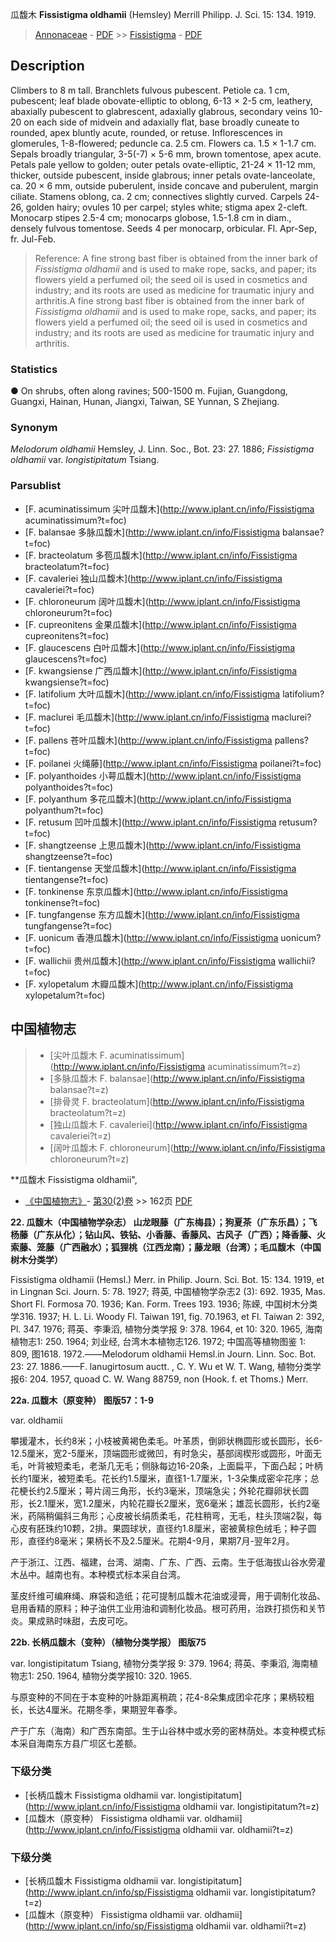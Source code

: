 瓜馥木 **Fissistigma oldhamii** (Hemsley) Merrill Philipp. J. Sci. 15: 134. 1919.

> [Annonaceae](http://www.iplant.cn/info/Annonaceae?t=foc) - [PDF](http://www.iplant.cn/foc/pdf/Annonaceae.pdf) >> [Fissistigma](http://www.iplant.cn/info/Fissistigma?t=foc) - [PDF](http://www.iplant.cn/foc/pdf/Fissistigma.pdf)

## Description

Climbers to 8 m tall. Branchlets fulvous pubescent. Petiole ca. 1 cm, pubescent; leaf blade obovate-elliptic to oblong, 6-13 × 2-5 cm, leathery, abaxially pubescent to glabrescent, adaxially glabrous, secondary veins 10-20 on each side of midvein and adaxially flat, base broadly cuneate to rounded, apex bluntly acute, rounded, or retuse. Inflorescences in glomerules, 1-8-flowered; peduncle ca. 2.5 cm. Flowers ca. 1.5 × 1-1.7 cm. Sepals broadly triangular, 3-5(-7) × 5-6 mm, brown tomentose, apex acute. Petals pale yellow to golden; outer petals ovate-elliptic, 21-24 × 11-12 mm, thicker, outside pubescent, inside glabrous; inner petals ovate-lanceolate, ca. 20 × 6 mm, outside puberulent, inside concave and puberulent, margin ciliate. Stamens oblong, ca. 2 cm; connectives slightly curved. Carpels 24-26, golden hairy; ovules 10 per carpel; styles white; stigma apex 2-cleft. Monocarp stipes 2.5-4 cm; monocarps globose, 1.5-1.8 cm in diam., densely fulvous tomentose. Seeds 4 per monocarp, orbicular. Fl. Apr-Sep, fr. Jul-Feb.


> Reference: 
> A fine strong bast fiber is obtained from the inner bark of *Fissistigma oldhamii* and is used to make rope, sacks, and paper; its flowers yield a perfumed oil; the seed oil is used in cosmetics and industry; and its roots are used as medicine for traumatic injury and arthritis.A fine strong bast fiber is obtained from the inner bark of *Fissistigma oldhamii* and is used to make rope, sacks, and paper; its flowers yield a perfumed oil; the seed oil is used in cosmetics and industry; and its roots are used as medicine for traumatic injury and arthritis.

### Statistics
● On shrubs, often along ravines; 500-1500 m. Fujian, Guangdong, Guangxi, Hainan, Hunan, Jiangxi, Taiwan, SE Yunnan, S Zhejiang.

### Synonym
*Melodorum oldhamii* Hemsley, J. Linn. Soc., Bot. 23: 27. 1886; *Fissistigma oldhamii* var. *longistipitatum* Tsiang.



### Parsublist

* [F.  acuminatissimum  尖叶瓜馥木](http://www.iplant.cn/info/Fissistigma acuminatissimum?t=foc)
* [F.  balansae  多脉瓜馥木](http://www.iplant.cn/info/Fissistigma balansae?t=foc)
* [F.  bracteolatum  多苞瓜馥木](http://www.iplant.cn/info/Fissistigma bracteolatum?t=foc)
* [F.  cavaleriei  独山瓜馥木](http://www.iplant.cn/info/Fissistigma cavaleriei?t=foc)
* [F.  chloroneurum  阔叶瓜馥木](http://www.iplant.cn/info/Fissistigma chloroneurum?t=foc)
* [F.  cupreonitens  金果瓜馥木](http://www.iplant.cn/info/Fissistigma cupreonitens?t=foc)
* [F.  glaucescens  白叶瓜馥木](http://www.iplant.cn/info/Fissistigma glaucescens?t=foc)
* [F.  kwangsiense  广西瓜馥木](http://www.iplant.cn/info/Fissistigma kwangsiense?t=foc)
* [F.  latifolium  大叶瓜馥木](http://www.iplant.cn/info/Fissistigma latifolium?t=foc)
* [F.  maclurei  毛瓜馥木](http://www.iplant.cn/info/Fissistigma maclurei?t=foc)
* [F.  pallens  苍叶瓜馥木](http://www.iplant.cn/info/Fissistigma pallens?t=foc)
* [F.  poilanei  火绳藤](http://www.iplant.cn/info/Fissistigma poilanei?t=foc)
* [F.  polyanthoides  小萼瓜馥木](http://www.iplant.cn/info/Fissistigma polyanthoides?t=foc)
* [F.  polyanthum  多花瓜馥木](http://www.iplant.cn/info/Fissistigma polyanthum?t=foc)
* [F.  retusum  凹叶瓜馥木](http://www.iplant.cn/info/Fissistigma retusum?t=foc)
* [F.  shangtzeense  上思瓜馥木](http://www.iplant.cn/info/Fissistigma shangtzeense?t=foc)
* [F.  tientangense  天堂瓜馥木](http://www.iplant.cn/info/Fissistigma tientangense?t=foc)
* [F.  tonkinense  东京瓜馥木](http://www.iplant.cn/info/Fissistigma tonkinense?t=foc)
* [F.  tungfangense  东方瓜馥木](http://www.iplant.cn/info/Fissistigma tungfangense?t=foc)
* [F.  uonicum  香港瓜馥木](http://www.iplant.cn/info/Fissistigma uonicum?t=foc)
* [F.  wallichii  贵州瓜馥木](http://www.iplant.cn/info/Fissistigma wallichii?t=foc)
* [F.  xylopetalum  木瓣瓜馥木](http://www.iplant.cn/info/Fissistigma xylopetalum?t=foc)


## 中国植物志

> * [尖叶瓜馥木  F.  acuminatissimum](http://www.iplant.cn/info/Fissistigma acuminatissimum?t=z)
> * [多脉瓜馥木  F.  balansae](http://www.iplant.cn/info/Fissistigma balansae?t=z)
> * [排骨灵  F.  bracteolatum](http://www.iplant.cn/info/Fissistigma bracteolatum?t=z)
> * [独山瓜馥木  F.  cavaleriei](http://www.iplant.cn/info/Fissistigma cavaleriei?t=z)
> * [阔叶瓜馥木  F.  chloroneurum](http://www.iplant.cn/info/Fissistigma chloroneurum?t=z)


**瓜馥木 Fissistigma oldhamii",


* [《中国植物志》](http://www.iplant.cn/frps)- [第30(2)卷](http://www.iplant.cn/frps/vol/30(2)) >> 162页 [PDF](http://www.iplant.cn/frps/pdf/30(2)/162.pdf)


**22. 瓜馥木（中国植物学杂志） 山龙眼藤（广东梅县）；狗夏茶（广东乐昌）；飞杨藤（广东从化）；钻山风、铁钻、小香藤、香藤风、古风子（广西）；降香藤、火索藤、笼藤（广西融水）；狐狸桃（江西龙南）；藤龙眼（台湾）；毛瓜馥木（中国树木分类学）**

Fissistigma oldhamii (Hemsl.) Merr. in Philip. Journ. Sci. Bot. 15: 134. 1919, et in Lingnan Sci. Journ. 5: 78. 1927; 蒋英, 中国植物学杂志2 (3): 692. 1935, Mas. Short Fl. Formosa 70. 1936; Kan. Form. Trees 193. 1936; 陈嵘, 中国树木分类学316. 1937; H. L. Li. Woody Fl. Taiwan 191, fig. 70.1963, et Fl. Taiwan 2: 392, Pl. 347. 1976; 蒋英、李秉滔, 植物分类学报 9: 378. 1964, et 10: 320. 1965, 海南植物志1: 250. 1964; 刘业经, 台湾木本植物志126. 1972; 中国高等植物图鉴 1: 809, 图1618. 1972.——Melodorum oldhamii Hemsl.in Journ. Linn. Soc. Bot. 23: 27. 1886.——F. lanugirtosum auctt. , C. Y. Wu et W. T. Wang, 植物分类学报6: 204. 1957, quoad C. W. Wang 88759, non (Hook. f. et Thoms.) Merr.

**22a. 瓜馥木（原变种） 图版57：1-9**

var. oldhamii

攀援灌木，长约8米；小枝被黄褐色柔毛。叶革质，倒卵状椭圆形或长圆形，长6-12.5厘米，宽2-5厘米，顶端圆形或微凹，有时急尖，基部阔楔形或圆形，叶面无毛，叶背被短柔毛，老渐几无毛；侧脉每边16-20条，上面扁平，下面凸起；叶柄长约1厘米，被短柔毛。花长约1.5厘米，直径1-1.7厘米，1-3朵集成密伞花序；总花梗长约2.5厘米；萼片阔三角形，长约3毫米，顶端急尖；外轮花瓣卵状长圆形，长2.1厘米，宽1.2厘米，内轮花瓣长2厘米，宽6毫米；雄蕊长圆形，长约2毫米，药隔稍偏斜三角形；心皮被长绢质柔毛，花柱稍弯，无毛，柱头顶端2裂，每心皮有胚珠约10颗，2排。果圆球状，直径约1.8厘米，密被黄棕色绒毛；种子圆形，直径约8毫米；果柄长不及2.5厘米。花期4-9月，果期7月-翌年2月。

产于浙江、江西、福建，台湾、湖南、广东、广西、云南。生于低海拔山谷水旁灌木丛中。越南也有。本种模式标本采自台湾。

茎皮纤维可编麻绳、麻袋和造纸；花可提制瓜馥木花油或浸膏，用于调制化妆品、皂用香精的原料；种子油供工业用油和调制化妆品。根可药用，治跌打损伤和关节炎。果成熟时味甜，去皮可吃。

**22b. 长柄瓜馥木（变种）（植物分类学报） 图版75**

var. longistipitatum Tsiang, 植物分类学报 9: 379. 1964; 蒋英、李秉滔, 海南植物志1: 250. 1964, 植物分类学报10: 320. 1965.

与原变种的不同在于本变种的叶脉距离稍疏；花4-8朵集成团伞花序；果柄较粗长，长达4厘米。花期冬季，果期翌年春季。

产于广东（海南）和广西东南部。生于山谷林中或水旁的密林荫处。本变种模式标本采自海南东方县广坝区七差额。

### 下级分类
* [长柄瓜馥木  Fissistigma oldhamii var. longistipitatum](http://www.iplant.cn/info/Fissistigma oldhamii var. longistipitatum?t=z)
* [瓜馥木（原变种）  Fissistigma oldhamii var. oldhamii](http://www.iplant.cn/info/Fissistigma oldhamii var. oldhamii?t=z)

### 下级分类
* [长柄瓜馥木  Fissistigma oldhamii var. longistipitatum](http://www.iplant.cn/info/sp/Fissistigma oldhamii var. longistipitatum?t=z)
* [瓜馥木（原变种）  Fissistigma oldhamii var. oldhamii](http://www.iplant.cn/info/sp/Fissistigma oldhamii var. oldhamii?t=z)
